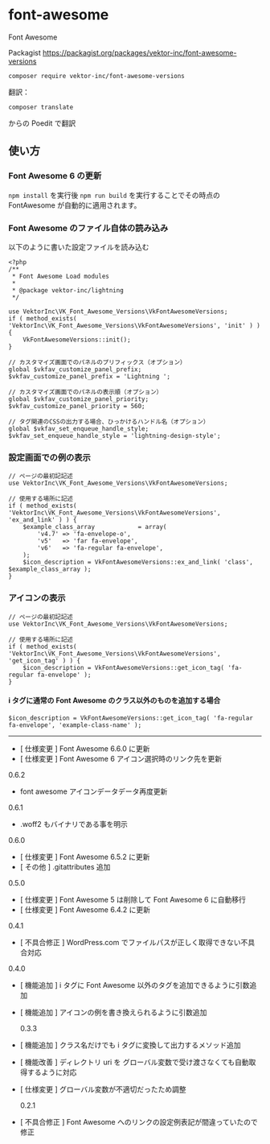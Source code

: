 # font-awesome

Font Awesome

Packagist
https://packagist.org/packages/vektor-inc/font-awesome-versions

```
composer require vektor-inc/font-awesome-versions
```

翻訳：

```
composer translate
```

からの Poedit で翻訳

## 使い方

### Font Awesome 6 の更新

`npm install` を実行後 `npm run build` を実行することでその時点の FontAwesome が自動的に適用されます。

### Font Awesome のファイル自体の読み込み

以下のように書いた設定ファイルを読み込む

```
<?php
/**
 * Font Awesome Load modules
 *
 * @package vektor-inc/lightning
 */

use VektorInc\VK_Font_Awesome_Versions\VkFontAwesomeVersions;
if ( method_exists( 'VektorInc\VK_Font_Awesome_Versions\VkFontAwesomeVersions', 'init' ) ) {
	VkFontAwesomeVersions::init();
}

// カスタマイズ画面でのパネルのプリフィックス（オプション）
global $vkfav_customize_panel_prefix;
$vkfav_customize_panel_prefix = 'Lightning ';

// カスタマイズ画面でのパネルの表示順（オプション）
global $vkfav_customize_panel_priority;
$vkfav_customize_panel_priority = 560;

// タグ関連のCSSの出力する場合、ひっかけるハンドル名（オプション）
global $vkfav_set_enqueue_handle_style;
$vkfav_set_enqueue_handle_style = 'lightning-design-style';
```

### 設定画面での例の表示

```
// ページの最初記記述
use VektorInc\VK_Font_Awesome_Versions\VkFontAwesomeVersions;

// 使用する場所に記述
if ( method_exists( 'VektorInc\VK_Font_Awesome_Versions\VkFontAwesomeVersions', 'ex_and_link' ) ) {
	$example_class_array            = array(
		'v4.7' => 'fa-envelope-o',
		'v5'   => 'far fa-envelope',
		'v6'   => 'fa-regular fa-envelope',
	);
	$icon_description = VkFontAwesomeVersions::ex_and_link( 'class', $example_class_array );
}
```

### アイコンの表示

```
// ページの最初記記述
use VektorInc\VK_Font_Awesome_Versions\VkFontAwesomeVersions;

// 使用する場所に記述
if ( method_exists( 'VektorInc\VK_Font_Awesome_Versions\VkFontAwesomeVersions', 'get_icon_tag' ) ) {
	$icon_description = VkFontAwesomeVersions::get_icon_tag( 'fa-regular fa-envelope' );
}
```

#### i タグに通常の Font Awesome のクラス以外のものを追加する場合

```
$icon_description = VkFontAwesomeVersions::get_icon_tag( 'fa-regular fa-envelope', 'example-class-name' );
```

---

- [ 仕様変更 ] Font Awesome 6.6.0 に更新
- [ 仕様変更 ] Font Awesome 6 アイコン選択時のリンク先を更新

0.6.2
- font awesome アイコンデータデータ再度更新

0.6.1
- .woff2 もバイナリである事を明示

0.6.0
- [ 仕様変更 ] Font Awesome 6.5.2 に更新
- [ その他 ] .gitattributes 追加

0.5.0
- [ 仕様変更 ] Font Awesome 5 は削除して Font Awesome 6 に自動移行
- [ 仕様変更 ] Font Awesome 6.4.2 に更新


0.4.1

- [ 不具合修正 ] WordPress.com でファイルパスが正しく取得できない不具合対応


0.4.0

- [ 機能追加 ] i タグに Font Awesome 以外のタグを追加できるように引数追加
- [ 機能追加 ] アイコンの例を書き換えられるように引数追加

  0.3.3

- [ 機能追加 ] クラス名だけでも i タグに変換して出力するメソッド追加
- [ 機能改善 ] ディレクトリ uri を グローバル変数で受け渡さなくても自動取得するように対応
- [ 仕様変更 ] グローバル変数が不適切だったため調整

  0.2.1

- [ 不具合修正 ] Font Awesome へのリンクの設定例表記が間違っていたので修正
